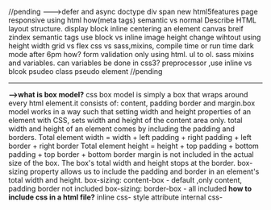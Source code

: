 //pending
--->defer and async
 doctype
div span
new html5features
page responsive using html how(meta tags) 
semantic vs normal
Describe HTML layout structure.
display block inline
centering an element
canvas breif
zindex
semantic tags use
block vs inline
image height change wihtout using height width
grid vs flex 
css vs sass,mixins, compile time or run time
dark mode after 6pm how?
form validation only using html. 
ul to ol. 
sass mixins and variables. can variables be done in css3? 
preprocessor ,use
inline vs blcok
psudeo class pseudo element
//pending
________________________________________________________________________________
**-->what is box model?**
css box model is simply a box that wraps around every html element.it consists of: content, padding border and margin.box model works in a way such that setting width and height properties of an element with CSS, sets width and height of the content area only. total width and height of an element comes by including the padding and borders.
Total element width = width + left padding + right padding + left border + right border
Total element height = height + top padding + bottom padding + top border + bottom border
margin is not included in the actual size of the box. The box's total width and height stops at the border.
box-sizing property allows us to include the padding and border in an element's total width and height.
box-sizing: content-box - default ,only content, padding border not included
box-sizing: border-box - all included
**how to include css in a html file?**
inline css- style attribute
internal css- <style> tag in <head> or <body>
external css-same project or from some other server hosted file-
<!-- <link rel="stylesheet" type="text/css" href="styles.css">
<link rel="stylesheet" type="text/css" href="https://example.com/path/to/external-styles.css"> -->
**position property**
static, relative, fixed, absolute, sticky
-position: static-default-positioned according to the normal flow of the page-top, bottom, left, and right properties dont affect
-relative - positioned relative to its normal position - top, right, bottom, and left work-other content DO NOT adjust to fit into any gap left by the element
-fixed-positioned relative to the viewport-means it always stays in the same place even on scrolling-top, right, bottom, and left works-no gap is created here
-absolute-positioned relative to the nearest positioned ancestor(not sticky)-instead of positioned relative to the viewport,like fixed-if an absolute positioned element has no positioned ancestors,it uses the document body, and moves along with page scrolling-absolute positioned elements are removed from the normal flow, and can overlap elements.
div.relative {position: relative;}
div.absolute {position: absolute;top: 80px;right: 0;}
-sticky-positioned based on the user's scroll position-relative and fixed-positioned relative until a given offset position is met in the viewport - then it "sticks" in place (like position:fixed);
-position: absolute or position: fixed, the element is taken out of the normal flow, and other elements may be positioned as if the absolutely or fixed positioned element does not exist

